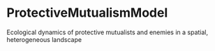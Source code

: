 ProtectiveMutualismModel
========================

Ecological dynamics of protective mutualists and enemies in a spatial, heterogeneous landscape
